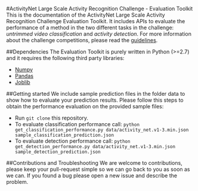 #ActivityNet Large Scale Activity Recognition Challenge - Evaluation Toolkit
This is the documentation of the ActivityNet Large Scale Activity Recognition
Challenge Evaluation Toolkit. It includes APIs to evaluate the performance of a method in the two different tasks in the
challenge: *untrimmed video classification* and *activity detection*. For more information about the challenge
competitions, please read the [guidelines](http://activity-net.org/challenges/2016/guidelines.html).

##Dependencies
The Evaluation Toolkit is purely written in Python (>=2.7) and it requires the
following third party libraries:

* [Numpy](http://www.numpy.org/)
* [Pandas](http://pandas.pydata.org/)
* [Joblib](https://pythonhosted.org/joblib/)

##Getting started
We include sample prediction files in the folder data to show how to evaluate your prediction results. Please follow
this steps to obtain the performance evaluation on the provided sample files:

* Run `git clone` this repository.
* To evaluate classification performance
  call: `python get_classification_performance.py data/activity_net.v1-3.min.json sample_classification_prediction.json`
* To evaluate detection performance
  call: `python get_detection_performance.py data/activity_net.v1-3.min.json sample_detection_prediction.json`

##Contributions and Troubleshooting
We are welcome to contributions, please keep your pull-request simple so we can go back to you as soon as we can. If you
found a bug please open a new issue and describe the problem.
